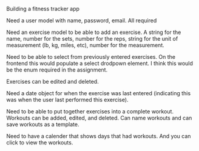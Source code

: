 Building a fitness tracker app

Need a user model with name, password, email. All required

Need an exercise model to be able to add an exercise. A string for the name, number for the sets, number for the reps, string for the unit of measurement (lb, kg, miles, etc), number for the measurement.

Need to be able to select from previously entered exercises. On the frontend this would populate a select drodpown element. I think this would be the enum required in the assignment.

Exercises can be edited and deleted.

Need a date object for when the exercise was last entered (indicating this was when the user last performed this exercise).

Need to be able to put together exercises into a complete workout. Workouts can be added, edited, and deleted. Can name workouts and can save workouts as a template.

Need to have a calender that shows days that had workouts. And you can click to view the workouts.

